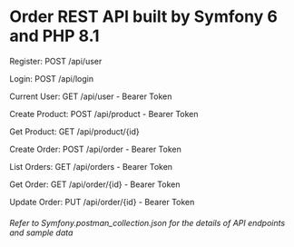# Order REST API built by Symfony 6 and PHP 8.1

Register: POST /api/user

Login: POST /api/login

Current User: GET /api/user - Bearer Token

Create Product: POST /api/product - Bearer Token

Get Product: GET /api/product/{id}

Create Order: POST /api/order - Bearer Token

List Orders: GET /api/orders - Bearer Token

Get Order: GET /api/order/{id} - Bearer Token

Update Order: PUT /api/order/{id} - Bearer Token


###### *Refer to Symfony.postman_collection.json for the details of API endpoints and sample data*